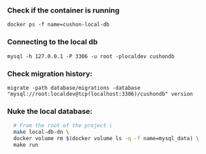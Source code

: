 ### Check if the container is running
```docker ps -f name=cushon-local-db```

### Connecting to the local db 
```mysql -h 127.0.0.1 -P 3306 -u root -plocaldev cushondb```

### Check migration history:
```migrate -path database/migrations -database "mysql://root:localdev@tcp(localhost:3306)/cushondb" version```

### Nuke the local database:
```bash
  # From the root of the project \
  make local-db-dn \
  docker volume rm $(docker volume ls -q -f name=mysql_data) \
  make run
```

